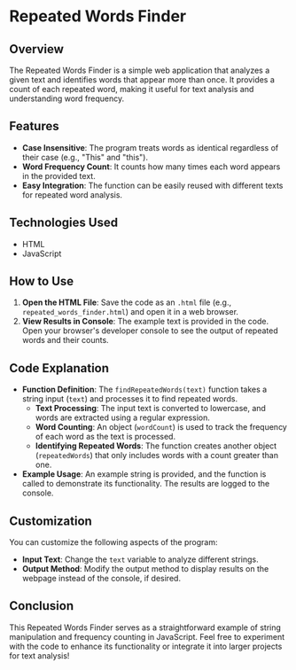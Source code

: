 # Repeated Words Finder

## Overview

The Repeated Words Finder is a simple web application that analyzes a given text and identifies words that appear more than once. It provides a count of each repeated word, making it useful for text analysis and understanding word frequency.

## Features

- **Case Insensitive**: The program treats words as identical regardless of their case (e.g., "This" and "this").
- **Word Frequency Count**: It counts how many times each word appears in the provided text.
- **Easy Integration**: The function can be easily reused with different texts for repeated word analysis.

## Technologies Used

- HTML
- JavaScript

## How to Use

1. **Open the HTML File**: Save the code as an `.html` file (e.g., `repeated_words_finder.html`) and open it in a web browser.
2. **View Results in Console**: The example text is provided in the code. Open your browser's developer console to see the output of repeated words and their counts.

## Code Explanation

- **Function Definition**: The `findRepeatedWords(text)` function takes a string input (`text`) and processes it to find repeated words.
  - **Text Processing**: The input text is converted to lowercase, and words are extracted using a regular expression.
  - **Word Counting**: An object (`wordCount`) is used to track the frequency of each word as the text is processed.
  - **Identifying Repeated Words**: The function creates another object (`repeatedWords`) that only includes words with a count greater than one.
- **Example Usage**: An example string is provided, and the function is called to demonstrate its functionality. The results are logged to the console.

## Customization

You can customize the following aspects of the program:

- **Input Text**: Change the `text` variable to analyze different strings.
- **Output Method**: Modify the output method to display results on the webpage instead of the console, if desired.

## Conclusion

This Repeated Words Finder serves as a straightforward example of string manipulation and frequency counting in JavaScript. Feel free to experiment with the code to enhance its functionality or integrate it into larger projects for text analysis!
